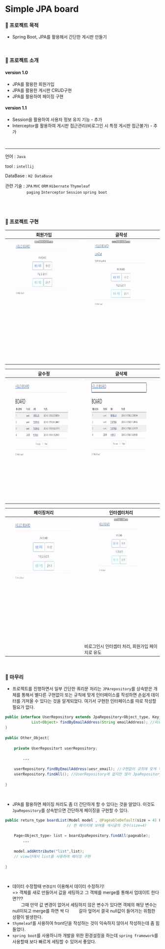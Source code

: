 # Simple JPA board
### 🔘 프로젝트 목적
- Spring Boot, JPA를 활용해서 간단한 게시판 만들기

</br>

### 🔘 프로젝트 소개
#### version 1.0
- JPA를 활용한 회원가입
- JPA를 활용한 게시판 CRUD구현
- JPA를 활용하여 페이징 구현
#### version 1.1
- Session을 활용하여 사용자 정보 유지 기능 - 추가
- Interceptor를 활용하여 게시판 접근관리(비로그인 시 특정 게시판 접근불가) - 추가

</br>

___
언어 : `Java`

tool : `intellij`

DataBase : `H2 DataBase`

관련 기술 : `JPA`  `MVC`  `ORM`  `Hibernate`  `Thymeleaf` </br>
　　　　　`paging`  `Interceptor`  `Session`  `spring boot` </br>
　　　　　

</br>

### 🔘 프로젝트 구현

|회원가입|글작성|
|---|---|
|<img src="https://github.com/dongy094/SimpleJpaStudy/blob/main/file1/signup.gif?raw=true" width="450" height="400">|<img src="https://github.com/dongy094/SimpleJpaStudy/blob/main/file1/writeboard.gif?raw=true" width="450" height="400">|

|글수정|글삭제|
|---|---|
|<img src="https://github.com/dongy094/SimpleJpaStudy/blob/main/file1/update_board.gif?raw=true" width="450" height="400">|<img src="https://github.com/dongy094/SimpleJpaStudy/blob/main/file1/delete_board.gif?raw=true" width="450" height="400">|

|페이징처리|인터셉터처리|
|---|---|
|<img src="https://github.com/dongy094/SimpleJpaStudy/blob/main/file1/paging.gif?raw=true" width="450" height="400">|<img src="https://github.com/dongy094/SimpleJpaStudy/blob/main/file2/interceptor.gif?raw=true" width="450" height="400">|
||비로그인시 인터셉터 처리, 회원가입 페이지로 유도|



</br>

### 🔘 마무리
- 프로젝트를 진행하면서 일부 간단한 쿼리문 처리는 `JPArepository`를 상속받은 개체를 통해서 별다른 구현없이 또는 규칙에 맞게 인터페이스를 작성하면 손쉽게 데이터를 가져올 수 있다는 것을 알게되었다.
여기서 구현한 인터페이스를 따로 작성할 필요가 없다.
```java
public interface UserRepository extends JpaRepository<Object_type, Key_type>{
            List<Object> findByEmailAddress(String emailAddress); //따로 구현 필요X
}

public Other_Object{

    private UserRepositort userRepository;

        ...
        
    userRepository.findByEmailAddress(uesr_email); //구현없이 규칙에 맞게 작성하면 된다.
    userRepository.findAll(); //UserRepository에 없지만 많이 JpaRepository상속받아 가져다 쓸 수 있다.

}

```

</br>

- JPA를 활용하면 페이징 처리도 좀 더 간단하게 할 수 있다는 것을 알았다. 이것도 `JpaRepository`를 상속받으면 간단하게 페이징을 구현할 수 있다. 
```java
public return_type boardList(Model model , @PageableDefault(size = 4) Pageable pageable){ 
                            // 한 페이지에 보여줄 게시글의 갯수(size=4)   

    Page<Object_type> list = boardJpaRepository.findAll(pageable);
        ...

    model.addAttribute("list",list);
    // view단에서 list를 사용하여 페이징 구현

}

```

</br>

- 데이터 수정할때 `변경감지` 이용해서 데이터 수정하기! </br>
  => 객체를 새로 만들어서 값을 세팅하고 그 객체를 merge를 통해서 업데이트 한다면??? </br>
　　그때 만약 값 변경이 없어서 세팅하지 않은 변수가 있다면 객체의 해당 변수는 null이되고 merge를 하면 싹 다 　　갈아 엎어서 결국 null값이 들어가는 위험한 상황이 발생한다.
- `thymeleaf`를 사용하여 front단을 작성하는 것이 익숙하지 않아서 작성하는데 좀 힘들었다.
- `spring boot`를 사용하니까 개발을 위한 환경설정을 하는데 `spring framework`를 사용할때 보다 빠르게 세팅할 수 있어서 좋았다.
